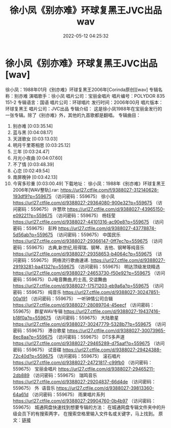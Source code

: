 ﻿---
title: 徐小凤《别亦难》环球复黑王JVC出品wav
date: 2022-05-12 04:25:32
categories: WAV车载音乐、镜像
tags: 华语中文
---
# 徐小凤《别亦难》环球复黑王JVC出品[wav]

徐小凤：1988年01月《别亦难》环球复黑王2006年[Corinda原创][wav]
专辑名称：别亦难
演唱歌手：徐小凤
唱片公司：宝丽金唱片
唱片编号：POLYDOR 835
151-2
专辑语言：国语
唱片公司：环球唱片
发行时间：2006年00月
唱片版本：环球复黑王
唱片公司：JVC出品
专辑介绍：
这是徐小凤1988年在宝丽金发行的一张专辑。除了《别亦难》外，其他的九首歌都是翻唱。
专辑曲目：
01. 别亦难
[0:03:35.14]
02. 蓝与黑
[0:04:08.17]
03. 天涯歌女
[0:03:13.03]
04. 明月千里寄相思
[0:03:25.12]
05. 三年
[0:03:24.47]
06. 月光小夜曲
[0:04:07.60]
07. 不了情
[0:03:48.39]
08. 心恋
[0:02:49.54]
09. 南屏晚钟
[0:03:42.13]
10. 今宵多珍重
[0:03:00.49]
下载地址：
徐小凤：1988年《别亦难》环球复黑王2006年[WAV整轨].rar:
https://url27.ctfile.com/f/9388027-312140628-193df9?p=559675
（访问密码：559675）
徐小凤
https://url27.ctfile.com/d/9388027-29364080-900e32?p=559675
（访问密码：559675）
许慧欣
https://url27.ctfile.com/d/9388027-43965150-e09221?p=559675
（访问密码：559675）
杨钰莹
https://url27.ctfile.com/d/9388027-44101316-ac90e8?p=559675
（访问密码：559675）
彭羚
https://url27.ctfile.com/d/9388027-43778874-5d56ab?p=559675
（访问密码：559675）
中国民乐
https://url27.ctfile.com/d/9388027-29366147-0ff7ec?p=559675
（访问密码：559675）
古典,新世纪,班得瑞、钢琴、吉他、钢琴等纯音乐
https://url27.ctfile.com/d/9388027-29358653-b4064c?p=559675
（访问密码：559675）
网络流行歌曲速递.
https://url27.ctfile.com/d/9388027-29193281-ba4132?p=559675
（访问密码：559675）
明达顶级发烧精选
https://url27.ctfile.com/d/9388027-24653730-f50e92?p=559675
（访问密码：559675）
DJ电音舞曲,的士高, 交谊舞曲
https://url27.ctfile.com/d/9388027-17571203-eb9a6a?p=559675
（访问密码：559675）
纯音乐
https://url27.ctfile.com/d/9388027-30247851-00a191
（访问密码：559675）
一听钟情公司合辑
https://url27.ctfile.com/d/9388027-28089704-45eecf
（访问密码：559675）
群星WAV专辑
https://url27.ctfile.com/d/9388027-19437416-b18f0a?p=559675
（访问密码：559675）
大陆歌星
https://url27.ctfile.com/d/9388027-30247779-5328b7?p=559675
（访问密码：559675）
港台歌星
https://url27.ctfile.com/d/9388027-30073965-8ec8aa?p=559675
（访问密码：559675）
DTS多声道
https://url27.ctfile.com/d/9388027-29465289-d75aaf?p=559675
（访问密码：559675）
试音碟
https://url27.ctfile.com/d/9388027-29424388-72c40d?p=559675
（访问密码：559675）
滚石唱片
https://url27.ctfile.com/d/9388027-24721817-c99fb0
（访问密码：559675）
宝丽金唱片
https://url27.ctfile.com/d/9388027-29465211-2db889
（访问密码：559675）
瑞鸣音乐
https://url27.ctfile.com/d/9388027-29204837-66d4de
（访问密码：559675）
外  语音乐
https://url27.ctfile.com/d/9388027-39813360-64a61d
（访问密码：559675）
雨果唱片系列
https://url27.ctfile.com/d/9388027-29904760-0b4b97
（访问密码：559675）
城通网盘快速找到想要专辑的方法：
在城通网盘专辑文件夹中的升级会员下的有搜索两字，
在搜索空格里输入文件名或关键字，马上找到。
原文：[链接](https://blog.sina.com.cn/s/blog_1647c7e7601030x6v.html)